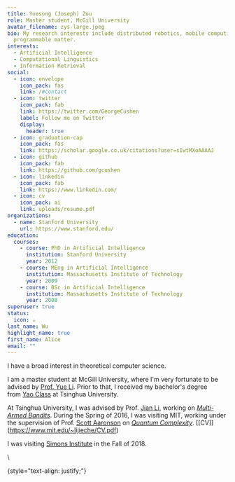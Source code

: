 ```yaml
---
title: Yuesong (Joseph) Zou
role: Master student, McGill University
avatar_filename: zys-large.jpeg
bio: My research interests include distributed robotics, mobile computing and
  programmable matter.
interests:
  - Artificial Intelligence
  - Computational Linguistics
  - Information Retrieval
social:
  - icon: envelope
    icon_pack: fas
    link: /#contact
  - icon: twitter
    icon_pack: fab
    link: https://twitter.com/GeorgeCushen
    label: Follow me on Twitter
    display:
      header: true
  - icon: graduation-cap
    icon_pack: fas
    link: https://scholar.google.co.uk/citations?user=sIwtMXoAAAAJ
  - icon: github
    icon_pack: fab
    link: https://github.com/gcushen
  - icon: linkedin
    icon_pack: fab
    link: https://www.linkedin.com/
  - icon: cv
    icon_pack: ai
    link: uploads/resume.pdf
organizations:
  - name: Stanford University
    url: https://www.stanford.edu/
education:
  courses:
    - course: PhD in Artificial Intelligence
      institution: Stanford University
      year: 2012
    - course: MEng in Artificial Intelligence
      institution: Massachusetts Institute of Technology
      year: 2009
    - course: BSc in Artificial Intelligence
      institution: Massachusetts Institute of Technology
      year: 2008
superuser: true
status:
  icon: ☕️
last_name: Wu
highlight_name: true
first_name: Alice
email: ""
---
```

I have a broad interest in theoretical computer science.

I am a master student at McGill University, where I'm very fortunate to be advised by [](https://people.csail.mit.edu/rrw/)[﻿Prof. Yue Li](https://www.cs.mcgill.ca/~yueli/). Prior to that, I received my bachelor's degree from [Yao Class](http://iiis.tsinghua.edu.cn/en/yaoclass/) at Tsinghua University.

At Tsinghua University, I was advised by Prof. [Jian Li](http://iiis.tsinghua.edu.cn/~jianli/), working on *[Multi-Armed Bandits](https://www.mit.edu/~lijieche/papersCat.html#MAB)*. During the Spring of 2016, I was visiting MIT, working under the supervision of Prof. [Scott Aaronson](https://www.scottaaronson.com/) on *[Quantum Complexity](https://www.mit.edu/~lijieche/papersCat.html#quantum)*. \[[CV]](https://www.mit.edu/~lijieche/CV.pdf)

I was visiting [Simons Institute](https://simons.berkeley.edu/) in the Fall of 2018.

\

{style="text-align: justify;"}